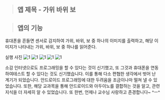 >## 앱 제목 - 가위 바위 보

>## 앱의 기능

휴대폰을 흔들면 센서로 감지하여 가위, 바위, 보 중 하나의 이미지를 출력하고, 해당 이미지가 나타내는 가위, 바위, 보 중 하나를 읽어준다.

실행 사진
![1](/Source/코드.jpg)
![1](/Source/초기화면.jpg)
![1](/Source/가위.jpg)
![1](/Source/바위.jpg)
![1](/Source/보.jpg)


소감
인터넷으로도 프로그래밍을 할 수 있다는 것이 신기했고, 또 그것과 휴대폰을 연동하여테스트 할 수 있다는 것도 신기했습니다.
이를 통해 다소 편협한 생각에서 벗어 난 계기가 되었습니다. 안드로이드 프로그래밍에 대한 두려움을 조금이나마 떨쳐 낼 수 있었습니다.
또한, 해당 교과목을 통해 안드로이드와 아두이노를 결합하는 것을 알고, 관련 지식을 더 자세히 알 수 있었습니다.
또 한번, 언제나 교수님 사랑하고 존경합니다~ ^ㅡ^
